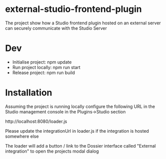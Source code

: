 # external-studio-frontend-plugin
The project show how a Studio frontend plugin hosted on an external server can securely communicate with the Studio Server

# Dev 
* Initialise project: npm update
* Run project locally: npm run start
* Release project: npm run build 

# Installation
Assuming the project is running locally configure the following URL in the Studio management console in the Plugins->Studio section

http://localhost:8080/loader.js

Please update the integrationUrl in loader.js if the integration is hosted somewhere else  

The loader will add a button / link to the Dossier interface called "External integration" to open the projects modal dialog
